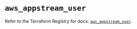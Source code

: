 # `aws_appstream_user`

Refer to the Terraform Registry for docs: [`aws_appstream_user`](https://registry.terraform.io/providers/hashicorp/aws/5.63.0/docs/resources/appstream_user).
